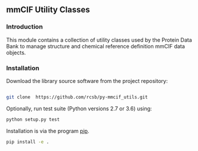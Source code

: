 ## mmCIF Utility Classes

### Introduction

This module contains a collection of utility classes used by the Protein Data Bank
to manage structure and chemical reference definition mmCIF data objects.

### Installation

Download the library source software from the project repository:

```bash

git clone  https://github.com/rcsb/py-mmcif_utils.git

```

Optionally, run test suite (Python versions 2.7 or 3.6) using:

```bash
python setup.py test
```

Installation is via the program [pip](https://pypi.python.org/pypi/pip).

```bash
pip install -e .
```

